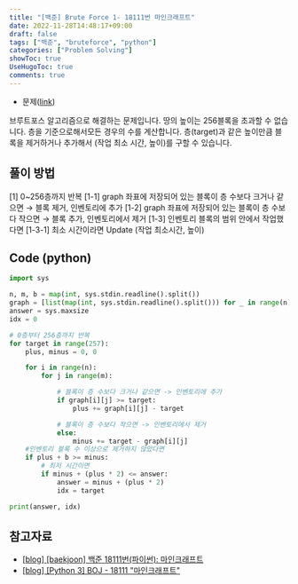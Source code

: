 ```yaml
---
title: "[백준] Brute Force 1- 18111번 마인크래프트"
date: 2022-11-28T14:48:17+09:00
draft: false
tags: ["백준", "bruteforce", "python"]
categories: ["Problem Solving"]
showToc: true
UseHugoToc: true
comments: true
---
```


- 문제([link](https://www.acmicpc.net/problem/18111))

브루트포스 알고리즘으로 해결하는 문제입니다. 땅의 높이는 256블록을 초과할 수 없습니다. 층을 기준으로해서모든 경우의 수를 계산합니다. 층(target)과 같은 높이만큼 블록을 제거하거나 추가해서 (작업 최소 시간, 높이)를 구할 수 있습니다.

## 풀이 방법

[1] 0~256층까지 반복
[1-1] graph 좌표에 저장되어 있는 블록이 층 수보다 크거나 같으면 → 블록 제거, 인벤토리에 추가
[1-2] graph 좌표에 저장되어 있는 블록이 층 수보다 작으면 → 블록 추가, 인벤토리에서 제거
[1-3] 인벤토리 블록의 범위 안에서 작업했다면
[1-3-1] 최소 시간이라면 Update (작업 최소시간, 높이)

## Code (python)

```python
import sys

n, m, b = map(int, sys.stdin.readline().split())
graph = [list(map(int, sys.stdin.readline().split())) for _ in range(n)]
answer = sys.maxsize
idx = 0

# 0층부터 256층까지 반복
for target in range(257):
    plus, minus = 0, 0

    for i in range(n):
        for j in range(m):

            # 블록이 층 수보다 크거나 같으면 -> 인벤토리에 추가
            if graph[i][j] >= target:
                plus += graph[i][j] - target

            # 블록이 층 수보다 작으면 -> 인벤토리에서 제거
            else:
                minus += target - graph[i][j]
    #인벤토리 블록 수 이상으로 제거하지 않았다면
    if plus + b >= minus:
        # 최저 시간이면
        if minus + (plus * 2) <= answer:
            answer = minus + (plus * 2)
            idx = target

print(answer, idx)
```

## 참고자료

- [[blog] [baekjoon] 백준 18111번(파이썬): 마인크래프트](https://fre2-dom.tistory.com/457)
- [[blog] [Python 3] BOJ - 18111 "마인크래프트"](https://peisea0830.tistory.com/3)
